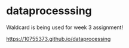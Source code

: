 # dataprocesssing

Waldcard is being used for week 3 assignment!

https://10755373.github.io/dataprocessing
